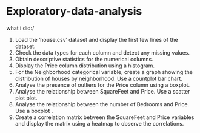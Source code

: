 # Exploratory-data-analysis
what i did:/
1. Load the ‘house.csv’ dataset and display the first few lines of the dataset.
2. Check the data types for each column and detect any missing values.
3. Obtain descriptive statistics for the numerical columns.
4. Display the Price column distribution using a histogram.
5. For the Neighborhood categorical variable, create a graph showing the
distribution of houses by neighborhood. Use a countplot bar chart.
6. Analyse the presence of outliers for the Price column using a boxplot.
7. Analyse the relationship between SquareFeet and Price. Use a scatter plot
plot.
8. Analyse the relationship between the number of Bedrooms and Price. Use a boxplot
.
9. Create a correlation matrix between the SquareFeet and Price variables and display the
matrix using a heatmap to observe the correlations.

